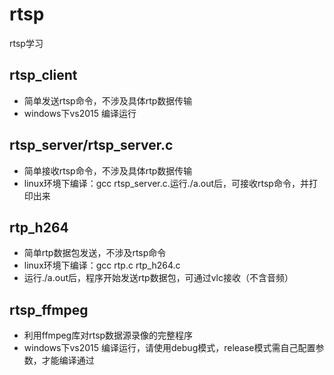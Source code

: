 # rtsp
rtsp学习
## rtsp_client
* 简单发送rtsp命令，不涉及具体rtp数据传输
* windows下vs2015 编译运行

## rtsp_server/rtsp_server.c
* 简单接收rtsp命令，不涉及具体rtp数据传输
* linux环境下编译：gcc rtsp_server.c.运行./a.out后，可接收rtsp命令，并打印出来

## rtp_h264
* 简单rtp数据包发送，不涉及rtsp命令
* linux环境下编译：gcc rtp.c rtp_h264.c
* 运行./a.out后，程序开始发送rtp数据包，可通过vlc接收（不含音频）


## rtsp_ffmpeg
* 利用ffmpeg库对rtsp数据源录像的完整程序
* windows下vs2015 编译运行，请使用debug模式，release模式需自己配置参数，才能编译通过
